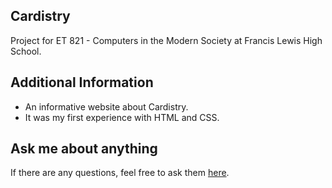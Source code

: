 ## Cardistry
Project for ET 821 - Computers in the Modern Society at Francis Lewis High School.
## Additional Information
- An informative website about Cardistry.
- It was my first experience with HTML and CSS.
## Ask me about anything
If there are any questions, feel free to ask them [here](https://github.com/ChibiKev/Cardistry/issues).